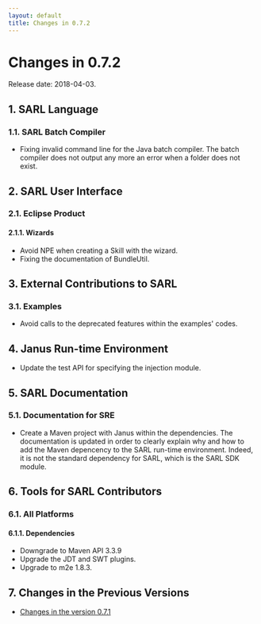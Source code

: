 ```yaml
---
layout: default
title: Changes in 0.7.2
---
```


# Changes in 0.7.2

Release date: 2018-04-03.

## 1. SARL Language

### 1.1. SARL Batch Compiler

* Fixing invalid command line for the Java batch compiler. The batch compiler does not output any more an error when a folder does not exist.

## 2. SARL User Interface

### 2.1. Eclipse Product

#### 2.1.1. Wizards

* Avoid NPE when creating a Skill with the wizard.
* Fixing the documentation of BundleUtil.

## 3. External Contributions to SARL

### 3.1. Examples

* Avoid calls to the deprecated features within the examples' codes.

## 4. Janus Run-time Environment

* Update the test API for specifying the injection module.

## 5. SARL Documentation

### 5.1. Documentation for SRE

* Create a Maven project with Janus within the dependencies. The documentation is updated in order to clearly explain why and how to add the Maven depencency to the SARL run-time environment. Indeed, it is not the standard dependency for SARL, which is the SARL SDK module.

## 6. Tools for SARL Contributors

### 6.1. All Platforms

#### 6.1.1. Dependencies

* Downgrade to Maven API 3.3.9
* Upgrade the JDT and SWT plugins.
* Upgrade to m2e 1.8.3.


## 7. Changes in the Previous Versions

* [Changes in the version 0.7.1](./changes_0.7.1.html)

